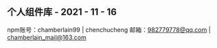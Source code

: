 ## 个人组件库 - 2021 - 11 - 16
   npm账号：chamberlain99 | chenchucheng 
   邮箱：982779778@qq.com | chamberlain_mail@163.com
